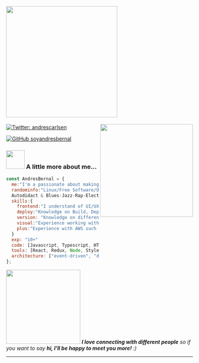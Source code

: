 <h2> <img src="https://media.giphy.com/media/AcpUeHjHrdd8EkzauP/giphy.gif" width="300" align="center"></h2>
<img align='right' src="https://media.giphy.com/media/E470LZUmy2Jiw/giphy.gif" width="250">

[![Twitter: andrescarlsen](https://img.shields.io/twitter/follow/andrescarlsen?style=social)](https://twitter.com/andrescarlsen)

[![GitHub soyandresbernal](https://img.shields.io/github/followers/soyandresbernal?label=follow&style=social)](https://github.com/soyandresbernal)

### <img src="https://media.giphy.com/media/RuCvUUy4a4jVDVYnDC/giphy.gif" width="50"> A little more about me...

```javascript
const AndresBernal = {
  me:"I'm a passionate about making the web with javascript and / python, better.Long time
  randominfo:"Linux/Free Software/Open Source enthusiast, martial art practitioner & instructor,
  Autodidact & Blues-Jazz-Rap-Electro man... Weird mix eh"
  skills:{
    frontend:"I understand of UI/UX design principles",
    deploy:"Knowledge on Build, Deployment of React.js code,Webpack, NPM, etc..."
    version: "Knowledge on different standard version controls",
    visual:"Experience working with graphic designers and converting designs to visual elements.",
    plus:"Experience with AWS such as EC2,Mysql & Postgress & PL/SQL"
  }
  exp: "10+"
  code: [Javascript, Typescript, HTML, CSS, Ruby, Python, Java],
  tools: [React, Redux, Node, Styled - Components, Jest, Docker],
  architecture: ["event-driven", "design system pattern","clean Arquitecture"],
};
```

<img src="https://media.giphy.com/media/RJW92h4vWo8GeQZyE6/giphy.gif" width="200"> <em><b>I love connecting with different people</b> so if you want to say <b>hi, I'll be happy to meet you more!</b> :)</em>

---
